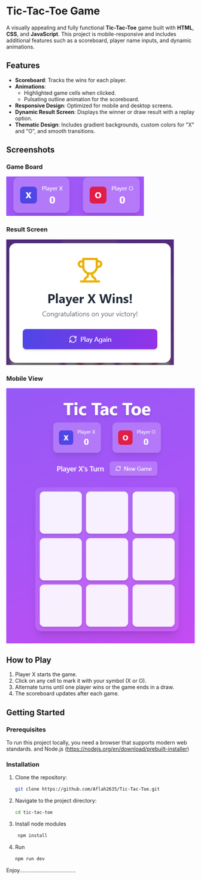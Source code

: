 # Tic-Tac-Toe Game

A visually appealing and fully functional **Tic-Tac-Toe** game built with **HTML**, **CSS**, and **JavaScript**. This project is mobile-responsive and includes additional features such as a scoreboard, player name inputs, and dynamic animations.

## Features

- **Scoreboard**: Tracks the wins for each player.
- **Animations**: 
  - Highlighted game cells when clicked.
  - Pulsating outline animation for the scoreboard.
- **Responsive Design**: Optimized for mobile and desktop screens.
- **Dynamic Result Screen**: Displays the winner or draw result with a replay option.
- **Thematic Design**: Includes gradient backgrounds, custom colors for "X" and "O", and smooth transitions.

## Screenshots

### Game Board
![Tic-Tac-Toe Game Board](https://raw.githubusercontent.com/Aflah2635/Tic-Tac-Toe/refs/heads/main/images/gameboard.png)

### Result Screen
![Result Screen](https://raw.githubusercontent.com/Aflah2635/Tic-Tac-Toe/refs/heads/main/images/result.png)

### Mobile View
![Mobile View](https://raw.githubusercontent.com/Aflah2635/Tic-Tac-Toe/refs/heads/main/images/phone.png)

> 
## How to Play

1. Player X starts the game.
2. Click on any cell to mark it with your symbol (X or O).
3. Alternate turns until one player wins or the game ends in a draw.
4. The scoreboard updates after each game.

## Getting Started

### Prerequisites

To run this project locally, you need a browser that supports modern web standards.
and Node.js (https://nodejs.org/en/download/prebuilt-installer)

### Installation

1. Clone the repository:

   ```bash
   git clone https://github.com/Aflah2635/Tic-Tac-Toe.git
   ```
2. Navigate to the project directory:
 
   ```bash
   cd tic-tac-toe
   ```

3. Install node modules
   
    ```bash
     npm install
     ```
4. Run
 
   ```bash
   npm run dev
   ```
Enjoy.....................................
   
  
